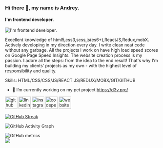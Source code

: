 ### Hi there 👋, my name is Andrey.
#### I'm frontend developer.
![I'm frontend developer.](https://test.d3v.pro/banner.png)

Excellent knowledge of html5,css3,scss,js(es6+),ReactJS,Redux,mobX. Actively developing in my direction every day. I write clean neat code without any garbage. 
All the projects I work on have high load speed scores on Google Page Speed Insights.
The website creation process is my passion. I adore all the steps: from the idea to the end result! That's why I'm building my clients' projects as my own - with the highest level of responsibility and quality.

Skills: HTML/CSS/CSS/JS/REACT JS/REDUX/MOBX/GIT/GITHUB

- 🔭 I’m currently working on my pet project https://d3v.pro/ 


[<img src='https://cdn.jsdelivr.net/npm/simple-icons@3.0.1/icons/github.svg' alt='github' height='40'>](https://github.com/andrsweb)  [<img src='https://cdn.jsdelivr.net/npm/simple-icons@3.0.1/icons/linkedin.svg' alt='linkedin' height='40'>](https://www.linkedin.com/in/andrey-polovnov-3367a5273/)  [<img src='https://cdn.jsdelivr.net/npm/simple-icons@3.0.1/icons/instagram.svg' alt='instagram' height='40'>](https://www.instagram.com/andrsweb/)  [<img src='https://cdn.jsdelivr.net/npm/simple-icons@3.0.1/icons/codepen.svg' alt='codepen' height='40'>](https://codepen.io/andrsweb)  [<img src='https://cdn.jsdelivr.net/npm/simple-icons@3.0.1/icons/icloud.svg' alt='website' height='40'>](https://d3v.pro/)  

[![GitHub Streak](https://streak-stats.demolab.com?user=andrsweb&theme=transparent&hide_border=true&card_width=1000)](https://git.io/streak-stats)

![GitHub Activity Graph](https://activity-graph.herokuapp.com/graph?username=andrsweb)  

![GitHub metrics](https://metrics.lecoq.io/andrsweb)  
![](https://komarev.com/ghpvc/?username=your-github-andrsweb)
